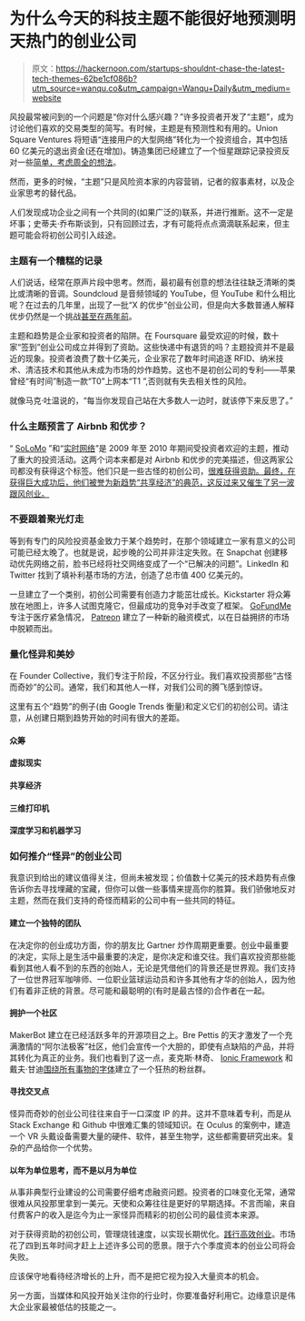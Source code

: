 # 为什么今天的科技主题不能很好地预测明天热门的创业公司

> 原文：<https://hackernoon.com/startups-shouldnt-chase-the-latest-tech-themes-62be1cf086b?utm_source=wanqu.co&utm_campaign=Wanqu+Daily&utm_medium=website>

风投最常被问到的一个问题是“你对什么感兴趣？”许多投资者开发了“主题”，成为讨论他们喜欢的交易类型的简写。有时候，主题是有预测性和有用的。Union Square Ventures 将短语“连接用户的大型网络”转化为一个投资组合，其中包括 60 亿美元的退出资金(还在增加)。铸造集团已经建立了一个恒星跟踪记录投资反对一些[简单，考虑周全的想法](http://foundrygroup.com/themes/?ref=hackernoon.com)。

然而，更多的时候，“主题”只是风险资本家的内容营销，记者的叙事素材，以及企业家思考的替代品。

人们发现成功企业之间有一个共同的(如果广泛的)联系，并进行推断。这不一定是坏事；史蒂夫·乔布斯谈到，只有回顾过去，才有可能将点点滴滴联系起来，但主题可能会将初创公司引入歧途。

### 主题有一个糟糕的记录

人们说话，经常在原声片段中思考。然而，最初最有创意的想法往往缺乏清晰的类比或清晰的音调。Soundcloud 是音频领域的 YouTube，但 YouTube 和什么相比呢？在过去的几年里，出现了一批“X 的优步”创业公司，但是向大多数普通人解释优步仍然是一个挑战[甚至在两年前](http://www.nytimes.com/2014/11/02/fashion/how-uber-is-changing-night-life-in-los-angeles.html?ref=hackernoon.com)。

主题和趋势是企业家和投资者的陷阱。在 Foursquare 最受欢迎的时候，数十家“签到”创业公司成立并得到了资助。这些快递中有退货的吗？主题投资并不是最近的现象。投资者浪费了数十亿美元，企业家花了数年时间追逐 RFID、纳米技术、清洁技术和其他从未成为市场的炒作趋势。这也不是初创公司的专利——苹果曾经“有时间”制造一款“T0”上网本“T1 ”,否则就有失去相关性的风险。

就像马克·吐温说的，“每当你发现自己站在大多数人一边时，就该停下来反思了。”

### 什么主题预言了 Airbnb 和优步？

“ [SoLoMo](http://blog.semilshah.com/2015/03/12/five-years-into-solomo/?ref=hackernoon.com) ”和“[实时网络](https://techcrunch.com/2009/06/03/ron-conway-to-focus-angel-investments-on-real-time-data/?ref=hackernoon.com)”是 2009 年至 2010 年期间受投资者欢迎的主题，推动了重大的投资活动。这两个词本来都是对 Airbnb 和优步的完美描述，但这两家公司都没有获得这个标签。他们只是一些古怪的初创公司，[很难获得资助。最终，在获得巨大成功后，他们被誉为新趋势“共享经济”的典范，这反过来又催生了另一波跟风创业。](http://avc.com/2011/03/airbnb/?ref=hackernoon.com)

### 不要跟着聚光灯走

等到有专门的风险投资基金致力于某个趋势时，在那个领域建立一家有意义的公司可能已经太晚了。也就是说，起步晚的公司并非注定失败。在 Snapchat 创建移动优先网络之前，脸书已经将社交网络变成了一个“已解决的问题”。LinkedIn 和 Twitter 找到了填补利基市场的方法，创造了总市值 400 亿美元的。

一旦建立了一个类别，初创公司需要有创造力才能茁壮成长。Kickstarter 将众筹放在地图上，许多人试图克隆它，但最成功的竞争对手改变了框架。 [GoFundMe](https://www.gofundme.com/?ref=hackernoon.com) 专注于医疗紧急情况， [Patreon](https://www.patreon.com/?ref=hackernoon.com) 建立了一种新的融资模式，以在日益拥挤的市场中脱颖而出。

### 量化怪异和美妙

在 Founder Collective，我们专注于阶段，不区分行业。我们喜欢投资那些“古怪而奇妙”的公司。通常，我们和其他人一样，对我们公司的腾飞感到惊讶。

这里有五个“趋势”的例子(由 Google Trends 衡量)和定义它们的初创公司。请注意，从创建日期到趋势开始的时间有很大的差距。

#### 众筹

#### **虚拟现实**

#### 共享经济

#### 三维打印机

#### 深度学习和机器学习

### 如何推介“怪异”的创业公司

我意识到给出的建议值得关注，但尚未被发现；价值数十亿美元的技术趋势有点像告诉你去寻找埋藏的宝藏，但你可以做一些事情来提高你的胜算。我们骄傲地反对主题，然而在我们支持的奇怪而精彩的公司中有一些共同的特征。

#### 建立一个独特的团队

在决定你的创业成功方面，你的朋友比 Gartner 炒作周期更重要。创业中最重要的决定，实际上是生活中最重要的决定，是你决定和谁交往。我们喜欢投资那些能看到其他人看不到的东西的创始人，无论是凭借他们的背景还是世界观。我们支持了一位世界冠军咖啡师、一位职业篮球运动员和许多其他有才华的创始人，因为他们有着非正统的背景。尽可能和最聪明的(有时是最古怪的)合作者在一起。

#### 拥护一个社区

MakerBot 建立在已经活跃多年的开源项目之上。Bre Pettis 的天才激发了一个充满激情的“阿尔法极客”社区，他们会宣传一个大胆的，即使有点缺陷的产品，并将其转化为真正的业务。我们也看到了这一点，麦克斯·林奇、 [Ionic Framework](https://hackernoon.com/step-by-step-advice-how-ionic-became-a-top-50-github-project-and-you-can-too-65088a250068?ref=hackernoon.com#.q942l2tje) 和戴夫·甘迪[围绕所有事物的字体](https://hackernoon.com/startup-tips-from-the-11th-most-popular-project-on-github-751387bd0caa?ref=hackernoon.com)建立了一个狂热的粉丝群。

#### 寻找交叉点

怪异而奇妙的创业公司往往来自于一口深度 IP 的井。这并不意味着专利，而是从 Stack Exchange 和 Github 中很难汇集的领域知识。在 Oculus 的案例中，建造一个 VR 头戴设备需要大量的硬件、软件，甚至生物学，这些都需要研究出来。复杂的产品给你一个优势。

#### 以年为单位思考，而不是以月为单位

从事非典型行业建设的公司需要仔细考虑融资问题。投资者的口味变化无常，通常很难从风投那里拿到一美元。天使和众筹往往是更好的早期选择。不言而喻，来自付费客户的收入是迄今为止一家怪异而精彩的初创公司的最佳资本来源。

对于获得资助的初创公司，管理烧钱速度，以实现长期优化。[践行高效创业](https://techcrunch.com/2016/09/16/venture-capital-is-a-hell-of-a-drug/?ref=hackernoon.com)。市场花了四到五年时间才赶上上述许多公司的愿景。限于六个季度资本的创业公司将会失败。

应该保守地看待经济增长的上升，而不是把它视为投入大量资本的机会。

另一方面，当媒体和风投开始关注你的行业时，你要准备好利用它。边缘意识是伟大企业家最被低估的技能之一。

[](https://twitter.com/dafrankel?ref=hackernoon.com)
